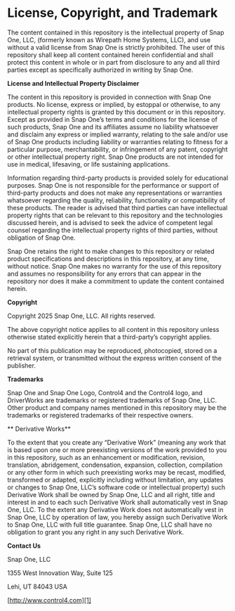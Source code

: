 
# License, Copyright, and Trademark

The content contained in this repository is the intellectual property of Snap One, LLC, (formerly known as Wirepath Home Systems, LLC), and use without a valid license from Snap One is strictly prohibited. The user of this repository shall keep all content contained herein confidential and shall protect this content in whole or in part from disclosure to any and all third parties except as specifically authorized in writing by Snap One.



**License and Intellectual Property Disclaimer**

The content in this repository is provided in connection with Snap One products. No license, express or implied, by estoppal or otherwise, to any intellectual property rights is granted by this document or in this repository. Except as provided in Snap Oneʼs terms and conditions for the license of such products, Snap One and its affiliates assume no liability whatsoever and disclaim any express or implied warranty, relating to the sale and/or use of Snap One products including liability or warranties relating to fitness for a particular purpose, merchantability, or infringement of any patent, copyright or other intellectual property right. Snap One products are not intended for use in medical, lifesaving, or life sustaining applications.

Information regarding third-party products is provided solely for educational purposes. Snap One is not responsible for the performance or support of third-party products and does not make any representations or warranties whatsoever regarding the quality, reliability, functionality or compatibility of these products. The reader is advised that third parties can have intellectual property rights that can be relevant to this repository and the technologies discussed herein, and is advised to seek the advice of competent legal counsel regarding the intellectual property rights of third parties, without obligation of Snap One.

Snap One retains the right to make changes to this repository or related product specifications and descriptions in this repository, at any time, without notice. Snap One makes no warranty for the use of this repository and assumes no responsibility for any errors that can appear in the repository nor does it make a commitment to update the content contained herein.



**Copyright**

Copyright 2025 Snap One, LLC. All rights reserved.

The above copyright notice applies to all content in this repository unless otherwise stated explicitly herein that a third-party’s copyright applies.

No part of this publication may be reproduced, photocopied, stored on a retrieval system, or transmitted without the express written consent of the publisher.



**Trademarks**

Snap One and Snap One Logo, Control4 and the Control4 logo, and DriverWorks are trademarks or registered trademarks of  Snap One, LLC. Other product and company names mentioned in this repository may be the trademarks or registered trademarks of their respective owners.



** Derivative Works**

To the extent that you create any “Derivative Work” (meaning any work that is based upon one or more preexisting versions of the work provided to you in this repository, such as an enhancement or modification, revision, translation, abridgement, condensation, expansion, collection, compilation or any other form in which such preexisting works may be recast, modified, transformed or adapted, explicitly including without limitation, any updates or changes to Snap One, LLC’s software code or intellectual property) such Derivative Work shall be owned by Snap One, LLC and all right, title and interest in and to each such Derivative Work shall automatically vest in Snap One, LLC. To the extent any Derivative Work does not automatically vest in Snap One, LLC by operation of law, you hereby assign such Derivative Work to Snap One, LLC with full title guarantee. Snap One, LLC shall have no obligation to grant you any right in any such Derivative Work.



**Contact Us**

Snap One, LLC

1355 West Innovation Way, Suite 125

Lehi, UT 84043 USA


[http://www.control4.com][1]

[1]:	www.control4.com